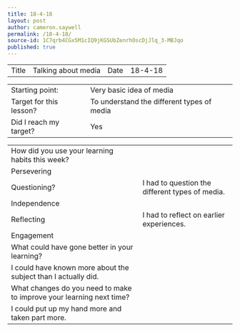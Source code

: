 ```yaml
---
title: 18-4-18
layout: post
author: cameron.saywell
permalink: /18-4-18/
source-id: 1C7qrb4CGx5M1cIQ9jKGSUbZenrhOscDjJlq_3-MBJqo
published: true
---
```

<table>
  <tr>
    <td>Title</td>
    <td>Talking about media</td>
    <td>Date</td>
    <td>18-4-18</td>
  </tr>
</table>


<table>
  <tr>
    <td>Starting point:</td>
    <td>Very basic idea of media</td>
  </tr>
  <tr>
    <td>Target for this lesson?</td>
    <td>To understand the different types of media</td>
  </tr>
  <tr>
    <td>Did I reach my target? </td>
    <td>Yes </td>
  </tr>
</table>


<table>
  <tr>
    <td>How did you use your learning habits this week?</td>
    <td></td>
  </tr>
  <tr>
    <td>Persevering</td>
    <td></td>
  </tr>
  <tr>
    <td>Questioning?</td>
    <td>I had to question the different types of media.</td>
  </tr>
  <tr>
    <td>Independence</td>
    <td></td>
  </tr>
  <tr>
    <td>Reflecting</td>
    <td>I had to reflect on earlier experiences.</td>
  </tr>
  <tr>
    <td>Engagement</td>
    <td></td>
  </tr>
  <tr>
    <td>What could have gone better in your learning?</td>
    <td></td>
  </tr>
  <tr>
    <td>I could have known more about the subject than I actually did.</td>
    <td></td>
  </tr>
  <tr>
    <td>What changes do you need to make to improve your learning next time?</td>
    <td></td>
  </tr>
  <tr>
    <td>I could put up my hand more and taken part more.</td>
    <td></td>
  </tr>
</table>


